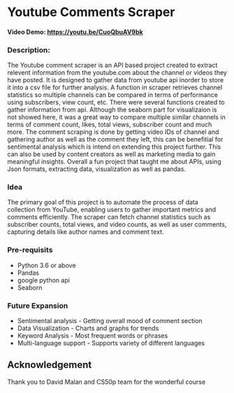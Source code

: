 # Youtube Comments Scraper

#### Video Demo:  <https://youtu.be/CuoQbuAV9bk>


### Description:
The Youtube comment scraper is an API based project created to extract relevent information from the youtube.com about the channel or videos they have posted. It is designed to gather data from youtube api inorder to store it into a csv file for further analysis.
A function in scraper retrieves channel statistics so multiple channels can be compared in terms of performance using subscribers, view count, etc. There were several functions created to gather information from api. Although the seaborn part for visualizaion is not showed here, it was a great way to compare multiple similar channels in terms of comment count, likes, total views, subscriber count and much more. The comment scraping is done by getting video IDs of channel and gathering author as well as the comment they left, this can be benefitial for sentimental analysis which is intend on extending this project further. This can also be used by content creators as well as marketing media to gain meaningful insights. Overall a fun project that taught me about APIs, using Json formats, extracting data, visualization as well as pandas.


### Idea
The primary goal of this project is to automate the process of data collection from YouTube, enabling users to gather important metrics and comments efficiently. The scraper can fetch channel statistics such as subscriber counts, total views, and video counts, as well as user comments, capturing details like author names and comment text.



### Pre-requisits
* Python 3.6 or above
* Pandas
* google python api
* Seaborn

### Future Expansion
* Sentimental analysis - Getting overall mood of comment section
* Data Visualization - Charts and graphs for trends
* Keyword Analysis - Most frequent words or phrases
* Multi-language support - Supports variety of different languages

## Acknowledgement
Thank you to David Malan and CS50p team for the wonderful course




